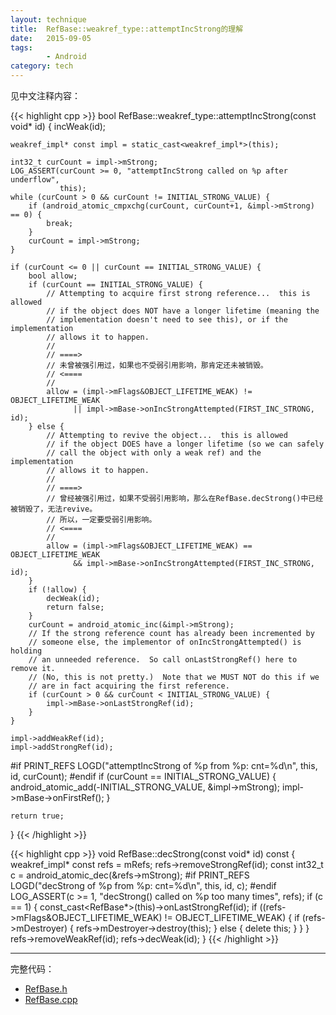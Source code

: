 ```yaml
---
layout: technique
title:  RefBase::weakref_type::attemptIncStrong的理解
date:   2015-09-05
tags:
        - Android
category: tech
---
```


见中文注释内容：

{{< highlight cpp >}}
bool RefBase::weakref_type::attemptIncStrong(const void* id)
{
    incWeak(id);
    
    weakref_impl* const impl = static_cast<weakref_impl*>(this);
    
    int32_t curCount = impl->mStrong;
    LOG_ASSERT(curCount >= 0, "attemptIncStrong called on %p after underflow",
               this);
    while (curCount > 0 && curCount != INITIAL_STRONG_VALUE) {
        if (android_atomic_cmpxchg(curCount, curCount+1, &impl->mStrong) == 0) {
            break;
        }
        curCount = impl->mStrong;
    }
    
    if (curCount <= 0 || curCount == INITIAL_STRONG_VALUE) {
        bool allow;
        if (curCount == INITIAL_STRONG_VALUE) {
            // Attempting to acquire first strong reference...  this is allowed
            // if the object does NOT have a longer lifetime (meaning the
            // implementation doesn't need to see this), or if the implementation
            // allows it to happen.
            //
            // ====>
            // 未曾被强引用过，如果也不受弱引用影响，那肯定还未被销毁。
            // <====
            //
            allow = (impl->mFlags&OBJECT_LIFETIME_WEAK) != OBJECT_LIFETIME_WEAK
                  || impl->mBase->onIncStrongAttempted(FIRST_INC_STRONG, id);
        } else {
            // Attempting to revive the object...  this is allowed
            // if the object DOES have a longer lifetime (so we can safely
            // call the object with only a weak ref) and the implementation
            // allows it to happen.
            //
            // ====>
            // 曾经被强引用过，如果不受弱引用影响，那么在RefBase.decStrong()中已经被销毁了，无法revive。
            // 所以，一定要受弱引用影响。
            // <====
            //
            allow = (impl->mFlags&OBJECT_LIFETIME_WEAK) == OBJECT_LIFETIME_WEAK
                  && impl->mBase->onIncStrongAttempted(FIRST_INC_STRONG, id);
        }
        if (!allow) {
            decWeak(id);
            return false;
        }
        curCount = android_atomic_inc(&impl->mStrong);
        // If the strong reference count has already been incremented by
        // someone else, the implementor of onIncStrongAttempted() is holding
        // an unneeded reference.  So call onLastStrongRef() here to remove it.
        // (No, this is not pretty.)  Note that we MUST NOT do this if we
        // are in fact acquiring the first reference.
        if (curCount > 0 && curCount < INITIAL_STRONG_VALUE) {
            impl->mBase->onLastStrongRef(id);
        }
    }
    
    impl->addWeakRef(id);
    impl->addStrongRef(id);
#if PRINT_REFS
    LOGD("attemptIncStrong of %p from %p: cnt=%d\n", this, id, curCount);
#endif
    if (curCount == INITIAL_STRONG_VALUE) {
        android_atomic_add(-INITIAL_STRONG_VALUE, &impl->mStrong);
        impl->mBase->onFirstRef();
    }
    
    return true;
}
{{< /highlight >}}

{{< highlight cpp >}}
void RefBase::decStrong(const void* id) const
{
    weakref_impl* const refs = mRefs;
    refs->removeStrongRef(id);
    const int32_t c = android_atomic_dec(&refs->mStrong);
#if PRINT_REFS
    LOGD("decStrong of %p from %p: cnt=%d\n", this, id, c);
#endif
    LOG_ASSERT(c >= 1, "decStrong() called on %p too many times", refs);
    if (c == 1) {
        const_cast<RefBase*>(this)->onLastStrongRef(id);
        if ((refs->mFlags&OBJECT_LIFETIME_WEAK) != OBJECT_LIFETIME_WEAK) {
            if (refs->mDestroyer) {
                refs->mDestroyer->destroy(this);
            } else {
                delete this;
            }
        }
    }
    refs->removeWeakRef(id);
    refs->decWeak(id);
}
{{< /highlight >}}

---

完整代码：

- [RefBase.h](https://android.googlesource.com/platform/frameworks/base/+/gingerbread/include/utils/RefBase.h)
- [RefBase.cpp](https://android.googlesource.com/platform/frameworks/base/+/gingerbread/libs/utils/RefBase.cpp)
